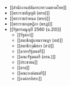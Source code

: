 - [[สำนักงานปลัดกระทรวงมหาดไทย]]
- [[พระราชบัญญติ (พรบ)]]
- [[พระราชกำหนด (พรก)]]
- [[พระราชกฤษฎีกา (พรฎ)]]
- [[รัฐธรรมนูญปี 2560 (ฉ.20)]]
	- [[รัฐสภา]]
	- [[สมาชิกผู้เเทนราษฎร (สส)]]
	- [[สมาชิกวุฒิสภา (สว)]]
	- [[นายกรัฐมนตรี]]
	- [[คณะรัฐมนตรี (ครม.)]]
	- [[ประชาชน]]
	- [[ศาล]]
	- [[คณะองค์มนตรี]]
	- [[องค์กรอิสระ]]
